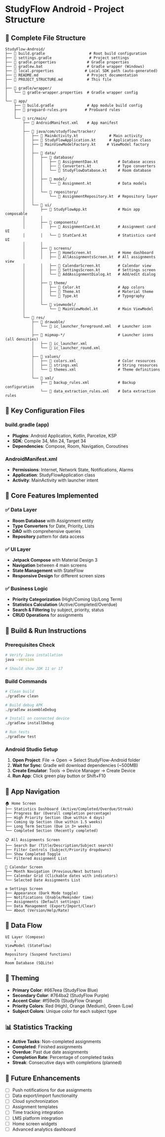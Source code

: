 # StudyFlow Android - Project Structure

## 📁 Complete File Structure

```
StudyFlow-Android/
├── 📄 build.gradle                    # Root build configuration
├── 📄 settings.gradle                 # Project settings
├── 📄 gradle.properties              # Gradle properties
├── 📄 gradlew.bat                    # Gradle wrapper (Windows)
├── 📄 local.properties              # Local SDK path (auto-generated)
├── 📄 README.md                      # Project documentation
├── 📄 PROJECT_STRUCTURE.md           # This file
│
├── 📁 gradle/wrapper/
│   └── 📄 gradle-wrapper.properties  # Gradle wrapper config
│
└── 📁 app/
    ├── 📄 build.gradle               # App module build config
    ├── 📄 proguard-rules.pro        # ProGuard rules
    │
    └── 📁 src/main/
        ├── 📄 AndroidManifest.xml    # App manifest
        │
        ├── 📁 java/com/studyflow/tracker/
        │   ├── 📄 MainActivity.kt              # Main activity
        │   ├── 📄 StudyFlowApplication.kt      # Application class
        │   ├── 📄 MainViewModelFactory.kt     # ViewModel factory
        │   │
        │   ├── 📁 data/
        │   │   ├── 📁 database/
        │   │   │   ├── 📄 AssignmentDao.kt         # Database access
        │   │   │   ├── 📄 Converters.kt            # Type converters
        │   │   │   └── 📄 StudyFlowDatabase.kt     # Room database
        │   │   │
        │   │   ├── 📁 model/
        │   │   │   └── 📄 Assignment.kt            # Data models
        │   │   │
        │   │   └── 📁 repository/
        │   │       └── 📄 AssignmentRepository.kt  # Repository layer
        │   │
        │   └── 📁 ui/
        │       ├── 📄 StudyFlowApp.kt              # Main app composable
        │       │
        │       ├── 📁 components/
        │       │   ├── 📄 AssignmentCard.kt        # Assignment card UI
        │       │   └── 📄 StatCard.kt              # Statistics card UI
        │       │
        │       ├── 📁 screens/
        │       │   ├── 📄 HomeScreen.kt            # Home dashboard
        │       │   ├── 📄 AllAssignmentsScreen.kt  # All assignments view
        │       │   ├── 📄 CalendarScreen.kt        # Calendar view
        │       │   ├── 📄 SettingsScreen.kt        # Settings screen
        │       │   └── 📄 AddAssignmentDialog.kt   # Add/edit dialog
        │       │
        │       ├── 📁 theme/
        │       │   ├── 📄 Color.kt                 # App colors
        │       │   ├── 📄 Theme.kt                 # Material theme
        │       │   └── 📄 Type.kt                  # Typography
        │       │
        │       └── 📁 viewmodel/
        │           └── 📄 MainViewModel.kt         # Main ViewModel
        │
        └── 📁 res/
            ├── 📁 drawable/
            │   └── 📄 ic_launcher_foreground.xml   # Launcher icon
            │
            ├── 📁 mipmap-*/                        # Launcher icons (all densities)
            │   ├── 📄 ic_launcher.xml
            │   └── 📄 ic_launcher_round.xml
            │
            ├── 📁 values/
            │   ├── 📄 colors.xml                   # Color resources
            │   ├── 📄 strings.xml                  # String resources
            │   └── 📄 themes.xml                   # Theme definitions
            │
            └── 📁 xml/
                ├── 📄 backup_rules.xml             # Backup configuration
                └── 📄 data_extraction_rules.xml    # Data extraction rules
```

## 🔧 Key Configuration Files

### build.gradle (app)
- **Plugins**: Android Application, Kotlin, Parcelize, KSP
- **SDK**: Compile 34, Min 24, Target 34
- **Dependencies**: Compose, Room, Navigation, Coroutines

### AndroidManifest.xml
- **Permissions**: Internet, Network State, Notifications, Alarms
- **Application**: StudyFlowApplication class
- **Activity**: MainActivity with launcher intent

## 🎯 Core Features Implemented

### ✅ Data Layer
- **Room Database** with Assignment entity
- **Type Converters** for Date, Priority, Lists
- **DAO** with comprehensive queries
- **Repository** pattern for data access

### ✅ UI Layer
- **Jetpack Compose** with Material Design 3
- **Navigation** between 4 main screens
- **State Management** with StateFlow
- **Responsive Design** for different screen sizes

### ✅ Business Logic
- **Priority Categorization** (High/Coming Up/Long Term)
- **Statistics Calculation** (Active/Completed/Overdue)
- **Search & Filtering** by subject, priority, status
- **CRUD Operations** for assignments

## 🚀 Build & Run Instructions

### Prerequisites Check
```bash
# Verify Java installation
java -version

# Should show JDK 11 or 17
```

### Build Commands
```bash
# Clean build
./gradlew clean

# Build debug APK
./gradlew assembleDebug

# Install on connected device
./gradlew installDebug

# Run tests
./gradlew test
```

### Android Studio Setup
1. **Open Project**: File → Open → Select StudyFlow-Android folder
2. **Wait for Sync**: Gradle will download dependencies (~500MB)
3. **Create Emulator**: Tools → Device Manager → Create Device
4. **Run App**: Click green play button or Shift+F10

## 📱 App Navigation

```
🏠 Home Screen
├── Statistics Dashboard (Active/Completed/Overdue/Streak)
├── Progress Bar (Overall completion percentage)
├── High Priority Section (Due within 4 days)
├── Coming Up Section (Due within 1.5 weeks)
├── Long Term Section (Due in 3+ weeks)
└── Completed Section (Recently completed)

📋 All Assignments Screen
├── Search Bar (Title/Description/Subject search)
├── Filter Controls (Subject/Priority dropdowns)
├── Show Completed Toggle
└── Filtered Assignment List

📅 Calendar Screen
├── Month Navigation (Previous/Next buttons)
├── Calendar Grid (Clickable dates with indicators)
└── Selected Date Assignments List

⚙️ Settings Screen
├── Appearance (Dark Mode toggle)
├── Notifications (Enable/Reminder time)
├── Assignments (Default settings)
├── Data Management (Export/Import/Clear)
└── About (Version/Help/Rate)
```

## 🔄 Data Flow

```
UI Layer (Compose) 
    ↕️
ViewModel (StateFlow)
    ↕️
Repository (Suspend functions)
    ↕️
Room Database (SQLite)
```

## 🎨 Theming

- **Primary Color**: #667eea (StudyFlow Blue)
- **Secondary Color**: #764ba2 (StudyFlow Purple)
- **Accent Color**: #f59e0b (StudyFlow Orange)
- **Priority Colors**: Red (High), Orange (Medium), Green (Low)
- **Subject Colors**: Unique color for each subject type

## 📊 Statistics Tracking

- **Active Tasks**: Non-completed assignments
- **Completed**: Finished assignments
- **Overdue**: Past due date assignments
- **Completion Rate**: Percentage of completed tasks
- **Streak**: Consecutive days with completions (planned)

## 🔮 Future Enhancements

- [ ] Push notifications for due assignments
- [ ] Data export/import functionality
- [ ] Cloud synchronization
- [ ] Assignment templates
- [ ] Time tracking integration
- [ ] LMS platform integration
- [ ] Home screen widgets
- [ ] Advanced analytics dashboard
